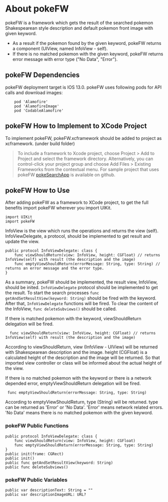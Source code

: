 # About pokeFW

pokeFW is a framework which gets the result of the searched pokemon Shakespearean style description and default pokemon front image with given keyword. 
- As a result if the pokemon found by the given keyword, pokeFW returns a component (UIView, named InfoView - self). 
- If there is no matched pokemon with the given keyword, pokeFW returns error message with error type ("No Data", "Error").

## pokeFW Dependencies

pokeFW deployment target is IOS 13.0.
pokeFW uses following pods for API calls and download images:
```
    pod 'Alamofire'
    pod 'AlamofireImage'
    pod 'CodableAlamofire'
 ```
 
## pokeFW How to Implement to XCode Project

To implement pokeFW, pokeFW.xcframework should be added to project as xcframework. (under build folder)
>To include a framework to Xcode project, choose Project > Add to Project and select the framework directory.
>Alternatively, you can control-click your project group and choose Add Files > Existing Frameworks from the contextual menu.
For sample project that uses pokeFW [pokeSearchApp](https://github.com/burcukutluay/pokeSearchApp/) is available on github.

## pokeFW How to Use

After adding pokeFW as a framework to XCode project, to get the full benefits import pokeFW wherever you import UIKit.
```
import UIKit
import pokeFW
```
InfoView is the view which runs the operations and returns the view (self). InfoViewDelegate, a protocol, should be implemented to get result and update the view.
```
public protocol InfoViewDelegate: class {
    func viewShouldReturn(view: InfoView, height: CGFloat) // returns InfoView(self) with result (the description and the image)
    func emptyViewShouldReturn(errorMessage: String, type: String) // returns an error message and the error type. 
}
```

As a summary, pokeFW should be implemented, the result view, InfoView, should be inited. ```InfoViewDelegate``` protocol should be implemented to get the result. To start the search processes ```func getAndSetResultView(keyword: String)``` should be fired with the keyword. After that, ```InfoViewDelegate``` functions will be fired. To clear the content of the InfoView, ```func deleteSubviews()``` should be called.

If there is matched pokemon with the keyword, viewShouldReturn delegation will be fired. 
```
  func viewShouldReturn(view: InfoView, height: CGFloat) // returns InfoView(self) with result (the description and the image)
 ```
According to viewShouldReturn, view (InfoView - UIView) will be returned with Shakespearean description and the image. height (CGFloat) is a calculated height of the description and the image will be returned. So that imported view controller or class will be informed about the actual height of the view.

If there is no matched pokemon with the keyword or there is a network depended error, emptyViewShouldReturn delegation will be fired. 
```
 func emptyViewShouldReturn(errorMessage: String, type: String)
 ```
According to emptyViewShouldReturn, type (String) will be returned. type can be returned as 'Error' or 'No Data'. 'Error' means network related errors. 'No Data' means there is no matched pokemon with the given keyword.

### pokeFW Public Functions
```
public protocol InfoViewDelegate: class {
    func viewShouldReturn(view: InfoView, height: CGFloat)
    func emptyViewShouldReturn(errorMessage: String, type: String)
}
public init(frame: CGRect)
public init()
public func getAndSetResultView(keyword: String)
public func deleteSubviews()
```
### pokeFW Public Variables
```
public var descriptionText: String = ""
public var descriptionImageURL: URL?
```

